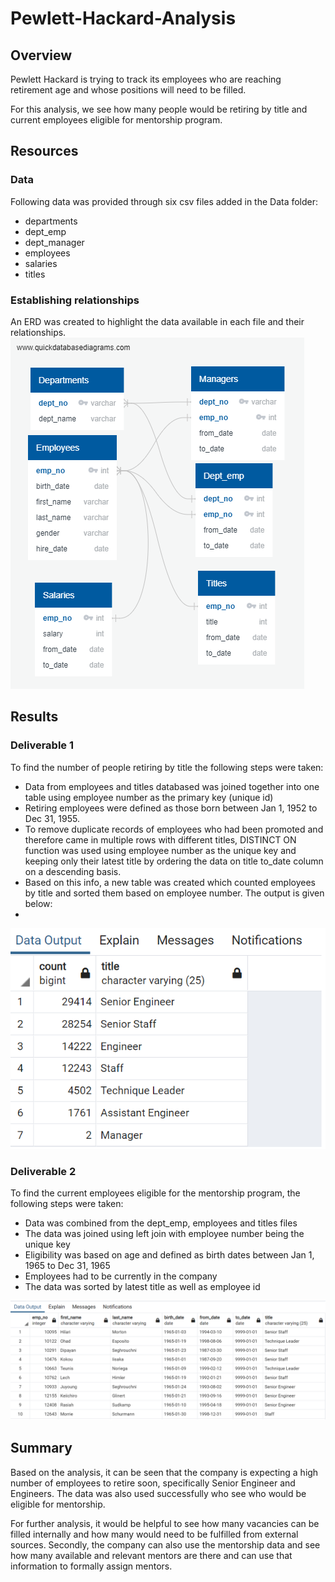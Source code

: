 # Pewlett-Hackard-Analysis


## Overview 
Pewlett Hackard is trying to track its employees who are reaching retirement age and whose positions will need to be filled. 

For this analysis, we see how many people would be retiring by title and current employees eligible for mentorship program. 

## Resources
### Data 
Following data was provided through six csv files added in the Data folder: 

- departments 
- dept_emp 
- dept_manager 
- employees 
- salaries 
- titles 

### Establishing relationships 
An ERD was created to highlight the data available in each file and their relationships. 
![](https://github.com/madihajaved/Pewlett-Hackard-Analysis/blob/main/EmployeeDB.png)

## Results 
### Deliverable 1
To find the number of people retiring by title the following steps were taken: 
- Data from employees and titles databased was joined together into one table using employee number as the primary key (unique id)
- Retiring employees were defined as those born between Jan 1, 1952 to Dec 31, 1955. 
- To remove duplicate records of employees who had been promoted and therefore came in multiple rows with different titles, DISTINCT ON function was used using employee number as the unique key and keeping only their latest title by ordering the data on title to_date column on a descending basis. 
- Based on this info, a new table was created which counted employees by title and sorted them based on employee number. The output is given below:
-  
![](https://github.com/madihajaved/Pewlett-Hackard-Analysis/blob/main/Employees_retiring_by_title.png)
 
### Deliverable 2
To find the current employees eligible for the mentorship program, the following steps were taken: 
- Data was combined from the dept_emp, employees and titles files 
- The data was joined using left join with employee number being the unique key 
- Eligibility was based on age and defined as birth dates between Jan 1, 1965 to Dec 31, 1965
- Employees had to be currently in the company 
- The data was sorted by latest title as well as employee id

![](https://github.com/madihajaved/Pewlett-Hackard-Analysis/blob/main/Mentorship_eligibility.png)

## Summary 
Based on the analysis, it can be seen that the company is expecting a high number of employees to retire soon, specifically Senior Engineer and Engineers. The data was also used successfully who see who would be eligible for mentorship. 

For further analysis, it would be helpful to see how many vacancies can be filled internally and how many would need to be fulfilled from external sources. Secondly, the company can also use the mentorship data and see how many available and relevant mentors are there and can use that information to formally assign mentors. 